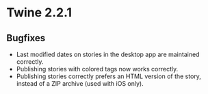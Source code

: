 # Twine 2.2.1

## Bugfixes

- Last modified dates on stories in the desktop app are maintained correctly.
- Publishing stories with colored tags now works correctly.
- Publishing stories correctly prefers an HTML version of the story, instead of a ZIP archive (used with iOS only).

